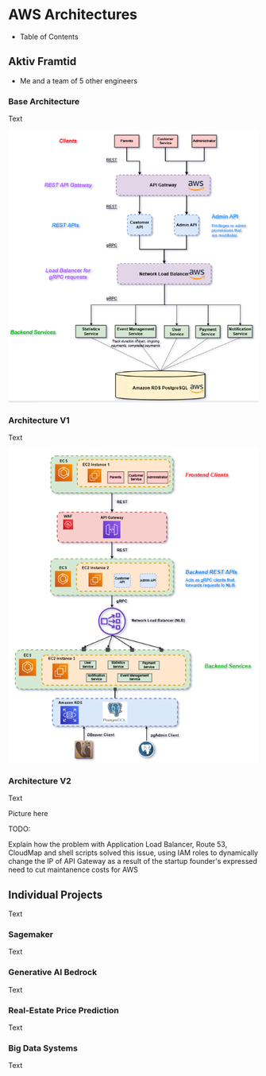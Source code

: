 # AWS Architectures


- Table of Contents




## Aktiv Framtid

- Me and a team of 5 other engineers





### Base Architecture

Text

![aktiv-framtid-base-architecture](readme-material/aws-architectures/1-aktiv-framtid-base-arhcitecture.PNG)


### Architecture V1

Text

![aktiv-framtid-architecture-v1](readme-material/aws-architectures/2-aktiv-framtid-architecture.PNG)



### Architecture V2

Text


Picture here



TODO:

Explain how the problem with Application Load Balancer, Route 53, CloudMap and shell scripts solved this issue, using IAM roles to dynamically change the IP of API Gateway as a result of the startup founder's expressed need to cut maintanence costs for AWS




## Individual Projects

Text




### Sagemaker

Text



### Generative AI Bedrock

Text


### Real-Estate Price Prediction

Text



### Big Data Systems

Text
